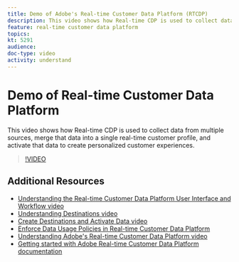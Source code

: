```yaml
---
title: Demo of Adobe's Real-time Customer Data Platform (RTCDP)
description: This video shows how Real-time CDP is used to collect data from multiple sources, merge that data into a single real-time customer profile, and activate that data to create personalized customer experiences.
feature: real-time customer data platform
topics:
kt: 5291
audience: 
doc-type: video
activity: understand
---
```


# Demo of Real-time Customer Data Platform

This video shows how Real-time CDP is used to collect data from multiple sources, merge that data into a single real-time customer profile, and activate that data to create personalized customer experiences.

>[!VIDEO](https://video.tv.adobe.com/v/34558?quality=12&learn=on)

## Additional Resources

* [Understanding the Real-time Customer Data Platform User Interface and Workflow video](understanding-the-real-time-customer-data-platform-user-interface.md)
* [Understanding Destinations video](understanding-destinations.md)
* [Create Destinations and Activate Data video](create-destinations-and-activate-data.md)
* [Enforce Data Usage Policies in Real-time Customer Data Platform](../governance/enforce-data-usage-policies-in-real-time-cdp.md)
* [Understanding Adobe's Real-time Customer Data Platform video](understanding-the-real-time-customer-data-platform.md)
* [Getting started with Adobe Real-time Customer Data Platform documentation](https://docs.adobe.com/content/help/en/experience-platform/rtcdp/intro/get-started.html)